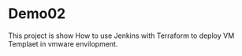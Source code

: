 # Demo02
This project is show How to use Jenkins with Terraform to deploy VM Templaet in vmware envilopment.
